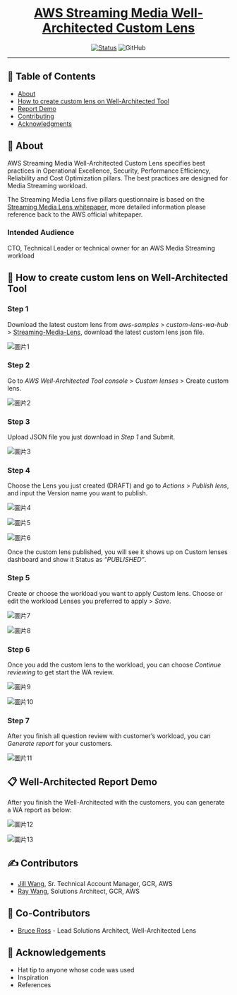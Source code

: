 <p align="center">
  <a href="" rel="noopener">
 <!-- img width=200px height=200px src="https://i.imgur.com/FxL5qM0.jpg" alt="Bot logo"></a> -->
</p>

<h1 align="center">AWS Streaming Media Well-Architected Custom Lens</h1>

<div align="center">

[![Status](https://img.shields.io/badge/status-active-success.svg)]()
![GitHub](https://img.shields.io/github/license/aws-samples/custom-lens-wa-hub?style=flat-square)

</div>

---
## 📝 Table of Contents

- [About](#about)
- [How to create custom lens on Well-Architected Tool](#getting_started)
- [Report Demo](#demo)
- [Contributing](#authors)
- [Acknowledgments](#acknowledgement)

## 🧐 About <a name = "about"></a>

AWS Streaming Media Well-Architected Custom Lens specifies best practices in Operational Excellence, Security, Performance Efficiency, Reliability and Cost Optimization pillars. The best practices are designed for Media Streaming workload. 

The Streaming Media Lens five pillars questionnaire is based on the  [Streaming Media Lens whitepaper](https://docs.aws.amazon.com/wellarchitected/latest/streaming-media-lens/streaming-media-lens.html), more detailed information please reference back to the AWS official whitepaper.

### Intended Audience

CTO, Technical Leader or technical owner for an AWS Media Streaming workload



## 🏁 How to create custom lens on Well-Architected Tool <a name = "getting_started"></a>

### Step 1

Download the latest custom lens from *aws-samples*  > *custom-lens-wa-hub* > [Streaming-Media-Lens](https://github.com/aws-samples/custom-lens-wa-hub/tree/main/Streaming-Media-Lens), download the latest custom lens json file.

![圖片1](https://github.com/alegriaw/custom-lens-wa-hub/assets/10775909/12beeb72-9e91-4ab9-ac06-e197fcca4ef9)


### Step 2

Go to *AWS Well-Architected Tool console* > *Custom lenses* > Create custom lens.

![圖片2](https://github.com/alegriaw/custom-lens-wa-hub/assets/10775909/165cc83f-6725-49b6-8359-1bb1402695c6)


### Step 3

Upload JSON file you just download in *Step 1* and Submit.

![圖片3](https://github.com/alegriaw/custom-lens-wa-hub/assets/10775909/c4949cd1-8127-40c4-a3d5-091bb0c6db5a)


### Step 4

Choose the Lens you just created (DRAFT) and go to *Actions* > *Publish lens*, and input the Version name you want to publish.

![圖片4](https://github.com/alegriaw/custom-lens-wa-hub/assets/10775909/a4513bbb-6fb2-4817-93e0-dab993a63f59)

![圖片5](https://github.com/alegriaw/custom-lens-wa-hub/assets/10775909/36f7834b-2be6-4609-98a3-d7a5e08ad4b8)

![圖片6](https://github.com/alegriaw/custom-lens-wa-hub/assets/10775909/11cafe44-1b87-425a-97f9-7f1804631099)

Once the custom lens published, you will see it shows up on Custom lenses dashboard and show it Status as *“PUBLISHED”*.


### Step 5

Create or choose the workload you want to apply Custom lens. Choose or edit the workload Lenses you preferred to apply > *Save*.

![圖片7](https://github.com/alegriaw/custom-lens-wa-hub/assets/10775909/741b52b6-a41b-42e0-9dcc-cb6c167cb369)

![圖片8](https://github.com/alegriaw/custom-lens-wa-hub/assets/10775909/ed86c679-800a-4242-a520-fc910dd6f7b4)


### Step 6

Once you add the custom lens to the workload, you can choose *Continue reviewing* to get start the WA review.

![圖片9](https://github.com/alegriaw/custom-lens-wa-hub/assets/10775909/3ff6b0a0-6a47-4a07-8d41-64c53e51db4a)

![圖片10](https://github.com/alegriaw/custom-lens-wa-hub/assets/10775909/53a145d6-1156-4ca1-9fdc-d06bd7dc0e2d)


### Step 7

After you finish all question review with customer’s workload, you can *Generate report* for your customers.

![圖片11](https://github.com/alegriaw/custom-lens-wa-hub/assets/10775909/5f5c3e85-1e89-4f09-983d-ee9e7a65e82d)



## 📋 Well-Architected Report Demo <a name = "report"></a>

After you finish the Well-Architected with the customers, you can generate a WA report as below:

![圖片12](https://github.com/alegriaw/custom-lens-wa-hub/assets/10775909/c90a7bcb-14a0-4823-a817-3f9a1ffc4df2)

![圖片13](https://github.com/alegriaw/custom-lens-wa-hub/assets/10775909/4b3a83a3-cb5b-44f3-ac6a-e36908013d96)



## ✍️ Contributors <a name = "authors"></a>

- [Jill Wang](mailto:jiwanwg@amazon.com), Sr. Technical Account Manager, GCR, AWS
- [Ray Wang](mailto:hsiawang@amazon.com), Solutions Architect, GCR, AWS

## 🤝 Co-Contributors <a name = "co-contributor"></a>

- [Bruce Ross](mailto:rosbruc@amazon.com) - Lead Solutions Architect, Well-Architected Lens


## 🎉 Acknowledgements <a name = "acknowledgement"></a>

- Hat tip to anyone whose code was used
- Inspiration
- References
